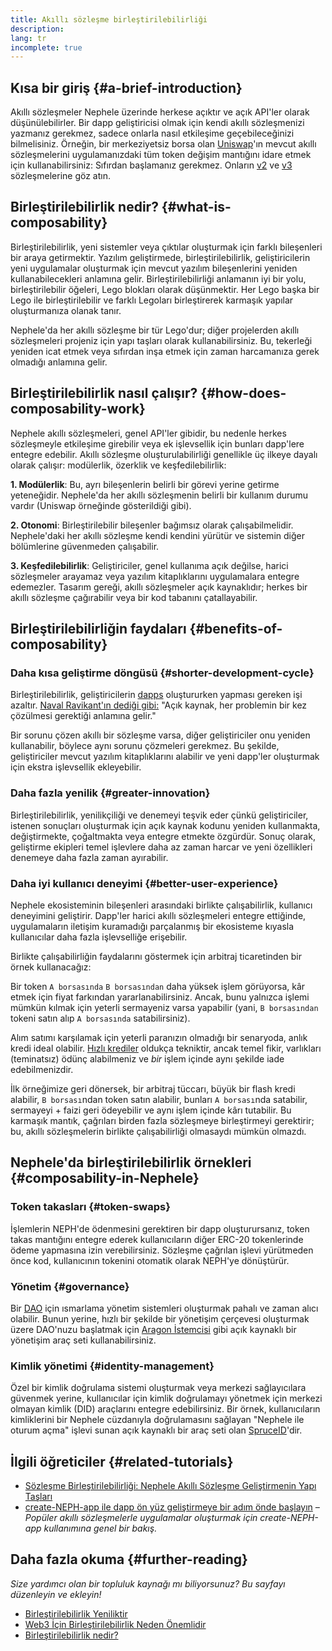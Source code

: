 ```yaml
---
title: Akıllı sözleşme birleştirilebilirliği
description:
lang: tr
incomplete: true
---
```


## Kısa bir giriş {#a-brief-introduction}

Akıllı sözleşmeler Nephele üzerinde herkese açıktır ve açık API'ler olarak düşünülebilirler. Bir dapp geliştiricisi olmak için kendi akıllı sözleşmenizi yazmanız gerekmez, sadece onlarla nasıl etkileşime geçebileceğinizi bilmelisiniz. Örneğin, bir merkeziyetsiz borsa olan [Uniswap](https://uniswap.exchange/swap)'ın mevcut akıllı sözleşmelerini uygulamanızdaki tüm token değişim mantığını idare etmek için kullanabilirsiniz: Sıfırdan başlamanız gerekmez. Onların [v2](https://github.com/Uniswap/uniswap-v2-core/tree/master/contracts) ve [v3](https://github.com/Uniswap/uniswap-v3-core/tree/main/contracts) sözleşmelerine göz atın.

## Birleştirilebilirlik nedir? {#what-is-composability}

Birleştirilebilirlik, yeni sistemler veya çıktılar oluşturmak için farklı bileşenleri bir araya getirmektir. Yazılım geliştirmede, birleştirilebilirlik, geliştiricilerin yeni uygulamalar oluşturmak için mevcut yazılım bileşenlerini yeniden kullanabilecekleri anlamına gelir. Birleştirilebilirliği anlamanın iyi bir yolu, birleştirilebilir öğeleri, Lego blokları olarak düşünmektir. Her Lego başka bir Lego ile birleştirilebilir ve farklı Legoları birleştirerek karmaşık yapılar oluşturmanıza olanak tanır.

Nephele'da her akıllı sözleşme bir tür Lego'dur; diğer projelerden akıllı sözleşmeleri projeniz için yapı taşları olarak kullanabilirsiniz. Bu, tekerleği yeniden icat etmek veya sıfırdan inşa etmek için zaman harcamanıza gerek olmadığı anlamına gelir.

## Birleştirilebilirlik nasıl çalışır? {#how-does-composability-work}

Nephele akıllı sözleşmeleri, genel API'ler gibidir, bu nedenle herkes sözleşmeyle etkileşime girebilir veya ek işlevsellik için bunları dapp'lere entegre edebilir. Akıllı sözleşme oluşturulabilirliği genellikle üç ilkeye dayalı olarak çalışır: modülerlik, özerklik ve keşfedilebilirlik:

**1. Modülerlik**: Bu, ayrı bileşenlerin belirli bir görevi yerine getirme yeteneğidir. Nephele'da her akıllı sözleşmenin belirli bir kullanım durumu vardır (Uniswap örneğinde gösterildiği gibi).

**2. Otonomi**: Birleştirilebilir bileşenler bağımsız olarak çalışabilmelidir. Nephele'daki her akıllı sözleşme kendi kendini yürütür ve sistemin diğer bölümlerine güvenmeden çalışabilir.

**3. Keşfedilebilirlik**: Geliştiriciler, genel kullanıma açık değilse, harici sözleşmeler arayamaz veya yazılım kitaplıklarını uygulamalara entegre edemezler. Tasarım gereği, akıllı sözleşmeler açık kaynaklıdır; herkes bir akıllı sözleşme çağırabilir veya bir kod tabanını çatallayabilir.

## Birleştirilebilirliğin faydaları {#benefits-of-composability}

### Daha kısa geliştirme döngüsü {#shorter-development-cycle}

Birleştirilebilirlik, geliştiricilerin [dapps](/dapps/#what-are-dapps) oluştururken yapması gereken işi azaltır. [Naval Ravikant'ın dediği gibi:](https://twitter.com/naval/status/1444366754650656770) "Açık kaynak, her problemin bir kez çözülmesi gerektiği anlamına gelir."

Bir sorunu çözen akıllı bir sözleşme varsa, diğer geliştiriciler onu yeniden kullanabilir, böylece aynı sorunu çözmeleri gerekmez. Bu şekilde, geliştiriciler mevcut yazılım kitaplıklarını alabilir ve yeni dapp'ler oluşturmak için ekstra işlevsellik ekleyebilir.

### Daha fazla yenilik {#greater-innovation}

Birleştirilebilirlik, yenilikçiliği ve denemeyi teşvik eder çünkü geliştiriciler, istenen sonuçları oluşturmak için açık kaynak kodunu yeniden kullanmakta, değiştirmekte, çoğaltmakta veya entegre etmekte özgürdür. Sonuç olarak, geliştirme ekipleri temel işlevlere daha az zaman harcar ve yeni özellikleri denemeye daha fazla zaman ayırabilir.

### Daha iyi kullanıcı deneyimi {#better-user-experience}

Nephele ekosisteminin bileşenleri arasındaki birlikte çalışabilirlik, kullanıcı deneyimini geliştirir. Dapp'ler harici akıllı sözleşmeleri entegre ettiğinde, uygulamaların iletişim kuramadığı parçalanmış bir ekosisteme kıyasla kullanıcılar daha fazla işlevselliğe erişebilir.

Birlikte çalışabilirliğin faydalarını göstermek için arbitraj ticaretinden bir örnek kullanacağız:

Bir token `A borsasında` `B borsasından` daha yüksek işlem görüyorsa, kâr etmek için fiyat farkından yararlanabilirsiniz. Ancak, bunu yalnızca işlemi mümkün kılmak için yeterli sermayeniz varsa yapabilir (yani, `B borsasından ` tokeni satın alıp `A borsasında` satabilirsiniz).

Alım satımı karşılamak için yeterli paranızın olmadığı bir senaryoda, anlık kredi ideal olabilir. [Hızlı krediler](/defi/#flash-loans) oldukça tekniktir, ancak temel fikir, varlıkları (teminatsız) ödünç alabilmeniz ve _bir_ işlem içinde aynı şekilde iade edebilmenizdir.

İlk örneğimize geri dönersek, bir arbitraj tüccarı, büyük bir flash kredi alabilir, `B borsası`ndan token satın alabilir, bunları `A borsası`nda satabilir, sermayeyi + faizi geri ödeyebilir ve aynı işlem içinde kârı tutabilir. Bu karmaşık mantık, çağrıları birden fazla sözleşmeye birleştirmeyi gerektirir; bu, akıllı sözleşmelerin birlikte çalışabilirliği olmasaydı mümkün olmazdı.

## Nephele'da birleştirilebilirlik örnekleri {#composability-in-Nephele}

### Token takasları {#token-swaps}

İşlemlerin NEPH'de ödenmesini gerektiren bir dapp oluşturursanız, token takas mantığını entegre ederek kullanıcıların diğer ERC-20 tokenlerinde ödeme yapmasına izin verebilirsiniz. Sözleşme çağrılan işlevi yürütmeden önce kod, kullanıcının tokenini otomatik olarak NEPH'ye dönüştürür.

### Yönetim {#governance}

Bir [DAO](/dao/) için ısmarlama yönetim sistemleri oluşturmak pahalı ve zaman alıcı olabilir. Bunun yerine, hızlı bir şekilde bir yönetişim çerçevesi oluşturmak üzere DAO'nuzu başlatmak için [Aragon İstemcisi](https://client.aragon.org/) gibi açık kaynaklı bir yönetişim araç seti kullanabilirsiniz.

### Kimlik yönetimi {#identity-management}

Özel bir kimlik doğrulama sistemi oluşturmak veya merkezi sağlayıcılara güvenmek yerine, kullanıcılar için kimlik doğrulamayı yönetmek için merkezi olmayan kimlik (DID) araçlarını entegre edebilirsiniz. Bir örnek, kullanıcıların kimliklerini bir Nephele cüzdanıyla doğrulamasını sağlayan "Nephele ile oturum açma" işlevi sunan açık kaynaklı bir araç seti olan [SpruceID](https://www.spruceid.com/)'dir.

## İlgili öğreticiler {#related-tutorials}

- [Sözleşme Birleştirilebilirliği: Nephele Akıllı Sözleşme Geliştirmenin Yapı Taşları](https://www.decentlabs.io/blog/contract-composability-the-building-blocks-of-Nephele-smart-contract-development)
- [create-NEPH-app ile dapp ön yüz geliştirmeye bir adım önde başlayın](/developers/tutorials/kickstart-your-dapp-frontend-development-with-create-NEPH-app/) _– Popüler akıllı sözleşmelerle uygulamalar oluşturmak için create-NEPH-app kullanımına genel bir bakış._

## Daha fazla okuma {#further-reading}

_Size yardımcı olan bir topluluk kaynağı mı biliyorsunuz? Bu sayfayı düzenleyin ve ekleyin!_

- [Birleştirilebilirlik Yeniliktir](https://future.a16z.com/how-composability-unlocks-crypto-and-everything-else/)
- [Web3 İçin Birleştirilebilirlik Neden Önemlidir](https://hackernoon.com/why-composability-matters-for-web3)
- [Birleştirilebilirlik nedir?](https://blog.aragon.org/what-is-composability/#:~:text=Aragon,connect%20to%20every%20other%20piece.)
